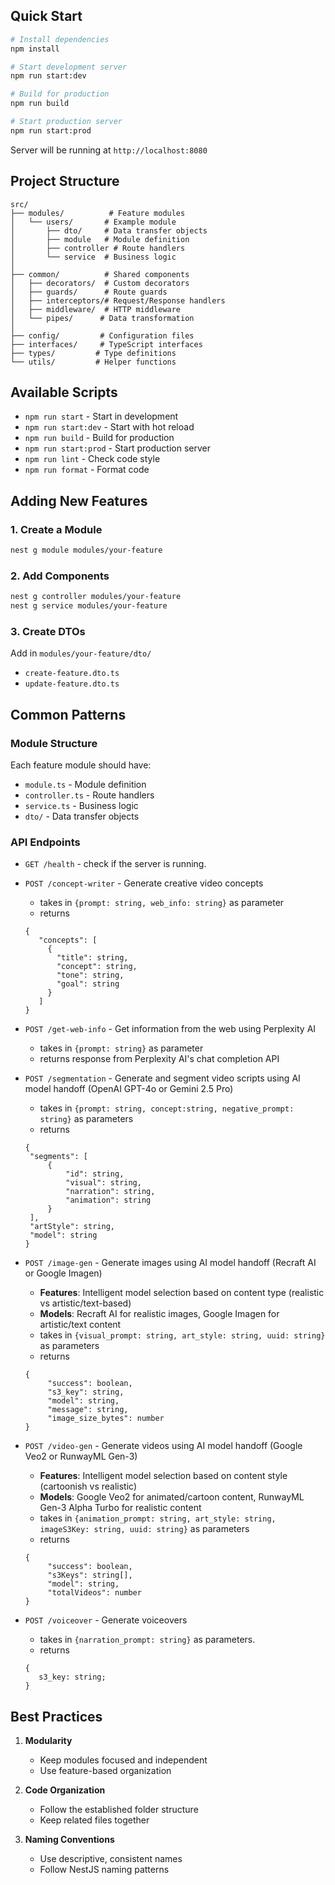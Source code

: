 ## Quick Start

```bash
# Install dependencies
npm install

# Start development server
npm run start:dev

# Build for production
npm run build

# Start production server
npm run start:prod
```

Server will be running at `http://localhost:8080`

## Project Structure

```
src/
├── modules/          # Feature modules
│   └── users/       # Example module
│       ├── dto/     # Data transfer objects
│       ├── module   # Module definition
│       ├── controller # Route handlers
│       └── service  # Business logic
│
├── common/          # Shared components
│   ├── decorators/  # Custom decorators
│   ├── guards/      # Route guards
│   ├── interceptors/# Request/Response handlers
│   ├── middleware/  # HTTP middleware
│   └── pipes/      # Data transformation
│
├── config/         # Configuration files
├── interfaces/     # TypeScript interfaces
├── types/         # Type definitions
└── utils/         # Helper functions
```

## Available Scripts

- `npm run start` - Start in development
- `npm run start:dev` - Start with hot reload
- `npm run build` - Build for production
- `npm run start:prod` - Start production server
- `npm run lint` - Check code style
- `npm run format` - Format code

## Adding New Features

### 1. Create a Module

```bash
nest g module modules/your-feature
```

### 2. Add Components

```bash
nest g controller modules/your-feature
nest g service modules/your-feature
```

### 3. Create DTOs

Add in `modules/your-feature/dto/`

- `create-feature.dto.ts`
- `update-feature.dto.ts`

## Common Patterns

### Module Structure

Each feature module should have:

- `module.ts` - Module definition
- `controller.ts` - Route handlers
- `service.ts` - Business logic
- `dto/` - Data transfer objects

### API Endpoints

- `GET /health` - check if the server is running.

- `POST /concept-writer` - Generate creative video concepts
   - takes in ```{prompt: string, web_info: string}``` as parameter
   - returns 
   ```
   {
      "concepts": [
        {
          "title": string,
          "concept": string,
          "tone": string,
          "goal": string
        }
      ]
   }
   ```

- `POST /get-web-info` - Get information from the web using Perplexity AI
   - takes in ```{prompt: string}``` as parameter
   - returns response from Perplexity AI's chat completion API

- `POST /segmentation` - Generate and segment video scripts using AI model handoff (OpenAI GPT-4o or Gemini 2.5 Pro)
   - takes in ```{prompt: string, concept:string, negative_prompt: string}``` as parameters
   - returns 
   ```
   {
    "segments": [
        {
            "id": string, 
            "visual": string, 
            "narration": string,
            "animation": string
        }
    ], 
    "artStyle": string,
    "model": string
   }
   ```

- `POST /image-gen` - Generate images using AI model handoff (Recraft AI or Google Imagen)
   - **Features**: Intelligent model selection based on content type (realistic vs artistic/text-based)
   - **Models**: Recraft AI for realistic images, Google Imagen for artistic/text content
   - takes in ```{visual_prompt: string, art_style: string, uuid: string}``` as parameters
   - returns 
   ```
   {
        "success": boolean,
        "s3_key": string,
        "model": string,
        "message": string,
        "image_size_bytes": number
   }
   ```

- `POST /video-gen` - Generate videos using AI model handoff (Google Veo2 or RunwayML Gen-3)
   - **Features**: Intelligent model selection based on content style (cartoonish vs realistic)
   - **Models**: Google Veo2 for animated/cartoon content, RunwayML Gen-3 Alpha Turbo for realistic content
   - takes in ```{animation_prompt: string, art_style: string, imageS3Key: string, uuid: string}``` as parameters
   - returns 
   ```
   {
        "success": boolean,
        "s3Keys": string[],
        "model": string,
        "totalVideos": number
   }
   ```

- `POST /voiceover` - Generate voiceovers
   - takes in ```{narration_prompt: string}``` as parameters.
   - returns 
   ```
   {
      s3_key: string;
   }
   ```

## Best Practices

1. **Modularity**

   - Keep modules focused and independent
   - Use feature-based organization

2. **Code Organization**

   - Follow the established folder structure
   - Keep related files together

3. **Naming Conventions**
   - Use descriptive, consistent names
   - Follow NestJS naming patterns